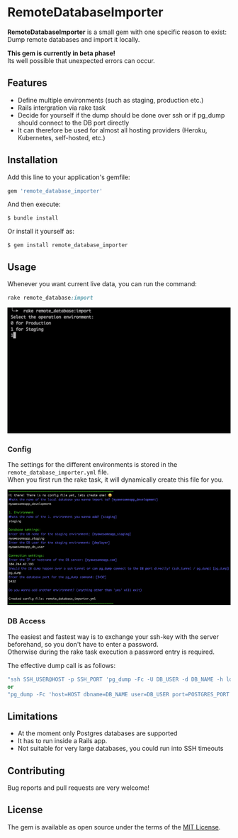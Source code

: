 # RemoteDatabaseImporter
**RemoteDatabaseImporter** is a small gem with one specific reason to exist: Dump remote databases and import it locally.

**This gem is currently in beta phase!**  
Its well possible that unexpected errors can occur.

## Features
- Define multiple environments (such as staging, production etc.)
- Rails intergration via rake task
- Decide for yourself if the dump should be done over ssh or if pg_dump should connect to the DB port directly
- It can therefore be used for almost all hosting providers (Heroku, Kubernetes, self-hosted, etc.)

## Installation

Add this line to your application's gemfile:

```ruby
gem 'remote_database_importer'
```

And then execute:

    $ bundle install

Or install it yourself as:

    $ gem install remote_database_importer

## Usage
Whenever you want current live data, you can run the command:

```ruby
rake remote_database:import
```

![Import-Job sample](readme_assets/import-job.gif)

### Config
The settings for the different environments is stored in the `remote_database_importer.yml` file.  
When you first run the rake task, it will dynamically create this file for you.


![Config sample](readme_assets/config_sample.png)

### DB Access
The easiest and fastest way is to exchange your ssh-key with the server beforehand, so you don't have to enter a password.  
Otherwise during the rake task execution a password entry is required.

The effective dump call is as follows:
```ruby
"ssh SSH_USER@HOST -p SSH_PORT 'pg_dump -Fc -U DB_USER -d DB_NAME -h localhost -C' > DB_DUMP_LOCATION"
or
"pg_dump -Fc 'host=HOST dbname=DB_NAME user=DB_USER port=POSTGRES_PORT' > DB_DUMP_LOCATION"
```

## Limitations
- At the moment only Postgres databases are supported
- It has to run inside a Rails app.
- Not suitable for very large databases, you could run into SSH timeouts

## Contributing

Bug reports and pull requests are very welcome!

## License

The gem is available as open source under the terms of the [MIT License](https://opensource.org/licenses/MIT).
